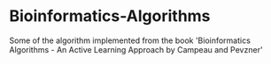 # Bioinformatics-Algorithms
Some of the algorithm implemented from the book 'Bioinformatics Algorithms - An Active Learning Approach by Campeau and Pevzner'
